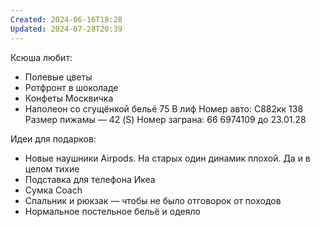 ```yaml
---
Created: 2024-06-16T18:28
Updated: 2024-07-28T20:39
---
```

Ксюша любит:
- Полевые цветы
- Ротфронт в шоколаде
- Конфеты Москвичка
- Наполеон со сгущёнкой
бельё 75 B лиф
Номер авто: С882кк 138
Размер пижамы — 42 (S)
Номер заграна: 66 6974109 до 23.01.28

Идеи для подарков:
- Новые наушники Airpods. На старых один динамик плохой. Да и в целом тихие
- Подставка для телефона Икеа
- Сумка Coach
- Спальник и рюкзак — чтобы не было отговорок от походов
- Нормальное постельное бельё и одеяло